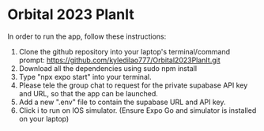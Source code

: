 # Orbital 2023 PlanIt #
In order to run the app, follow these instructions:
1. Clone the github repository into your laptop's terminal/command prompt: https://github.com/kyledilao777/Orbital2023PlanIt.git 
2. Download all the dependencies using sudo npm install
3. Type "npx expo start" into your terminal. 
4. Please tele the group chat to request for the private supabase API key and URL, so that the app can be launched.
5. Add a new ".env" file to contain the supabase URL and API key.
6. Click i to run on IOS simulator. (Ensure Expo Go and simulator is installed on your laptop)

